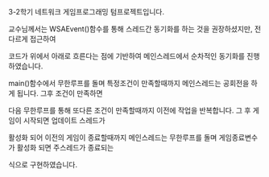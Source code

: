 3-2학기 네트워크 게임프로그래밍 텀프로젝트입니다.

교수님께서는 WSAEvent()함수를 통해 스레드간 동기화를 하는 것을 권장하셨지만, 전 다르게 접근하여

코드가 위에서 아래로 흐른다는 점에 기반하여 메인스레드에서 순차적인 동기화를 진행하였습니다.

main()함수에서 무한루프를 돌며 특정조건이 만족할때까지 메인스레드는 공회전을 하게 됩니다. 그후 조건이 만족하면

다음 무한루프를 통해 또다른 조건이 만족할때까지 이전에 작업을 반복합니다. 그 후 게임이 시작되면 업데이트 스레드가

활성화 되어 이전의 게임이 종료할때까지 메인스레드는 무한루프를 돌며 게임종료변수가 활성화 되면 주스레드가 종료되는 

식으로 구현하였습니다.
